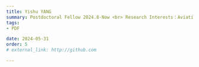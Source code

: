 ```yaml
---
title: Yishu YANG  
summary: Postdoctoral Fellow 2024.8-Now <br> Research Interests：Aviation MRO and Industrial Large Models <br> Ph.D (The University of Hong Kong)
tags:
- PDF

date: 2024-05-31
order: 5
# external_link: http://github.com

---
```

